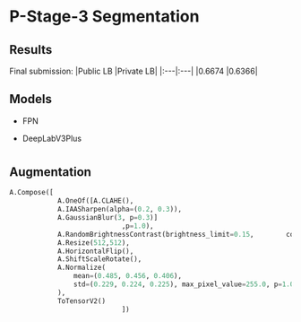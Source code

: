 # P-Stage-3 Segmentation


## Results

Final submission:
|Public LB |Private LB|
|:---|:---|
|0.6674 |0.6366|



## Models

- FPN

- DeepLabV3Plus

#
#

## Augmentation

```python
A.Compose([
            A.OneOf([A.CLAHE(),
            A.IAASharpen(alpha=(0.2, 0.3)),
            A.GaussianBlur(3, p=0.3)]
                            ,p=1.0),
            A.RandomBrightnessContrast(brightness_limit=0.15,        contrast_limit=0.2, p=0.5),
            A.Resize(512,512),
            A.HorizontalFlip(),
            A.ShiftScaleRotate(),
            A.Normalize(
                mean=(0.485, 0.456, 0.406),
                std=(0.229, 0.224, 0.225), max_pixel_value=255.0, p=1.0
            ),
            ToTensorV2()
                            ])
```

